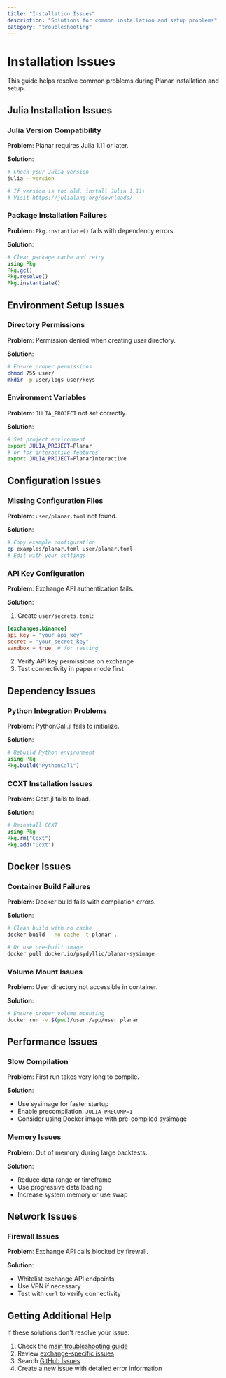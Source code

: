 ```yaml
---
title: "Installation Issues"
description: "Solutions for common installation and setup problems"
category: "troubleshooting"
---
```


# Installation Issues

This guide helps resolve common problems during Planar installation and setup.

## Julia Installation Issues

### Julia Version Compatibility

**Problem**: Planar requires Julia 1.11 or later.

**Solution**:
```bash
# Check your Julia version
julia --version

# If version is too old, install Julia 1.11+
# Visit https://julialang.org/downloads/
```

### Package Installation Failures

**Problem**: `Pkg.instantiate()` fails with dependency errors.

**Solution**:
```julia
# Clear package cache and retry
using Pkg
Pkg.gc()
Pkg.resolve()
Pkg.instantiate()
```

## Environment Setup Issues

### Directory Permissions

**Problem**: Permission denied when creating user directory.

**Solution**:
```bash
# Ensure proper permissions
chmod 755 user/
mkdir -p user/logs user/keys
```

### Environment Variables

**Problem**: `JULIA_PROJECT` not set correctly.

**Solution**:
```bash
# Set project environment
export JULIA_PROJECT=Planar
# or for interactive features
export JULIA_PROJECT=PlanarInteractive
```

## Configuration Issues

### Missing Configuration Files

**Problem**: `user/planar.toml` not found.

**Solution**:
```bash
# Copy example configuration
cp examples/planar.toml user/planar.toml
# Edit with your settings
```

### API Key Configuration

**Problem**: Exchange API authentication fails.

**Solution**:
1. Create `user/secrets.toml`:
```toml
[exchanges.binance]
api_key = "your_api_key"
secret = "your_secret_key"
sandbox = true  # for testing
```

2. Verify API key permissions on exchange
3. Test connectivity in paper mode first

## Dependency Issues

### Python Integration Problems

**Problem**: PythonCall.jl fails to initialize.

**Solution**:
```julia
# Rebuild Python environment
using Pkg
Pkg.build("PythonCall")
```

### CCXT Installation Issues

**Problem**: Ccxt.jl fails to load.

**Solution**:
```julia
# Reinstall CCXT
using Pkg
Pkg.rm("Ccxt")
Pkg.add("Ccxt")
```

## Docker Issues

### Container Build Failures

**Problem**: Docker build fails with compilation errors.

**Solution**:
```bash
# Clean build with no cache
docker build --no-cache -t planar .

# Or use pre-built image
docker pull docker.io/psydyllic/planar-sysimage
```

### Volume Mount Issues

**Problem**: User directory not accessible in container.

**Solution**:
```bash
# Ensure proper volume mounting
docker run -v $(pwd)/user:/app/user planar
```

## Performance Issues

### Slow Compilation

**Problem**: First run takes very long to compile.

**Solution**:
- Use sysimage for faster startup
- Enable precompilation: `JULIA_PRECOMP=1`
- Consider using Docker image with pre-compiled sysimage

### Memory Issues

**Problem**: Out of memory during large backtests.

**Solution**:
- Reduce data range or timeframe
- Use progressive data loading
- Increase system memory or use swap

## Network Issues



### Firewall Issues

**Problem**: Exchange API calls blocked by firewall.

**Solution**:
- Whitelist exchange API endpoints
- Use VPN if necessary
- Test with `curl` to verify connectivity

## Getting Additional Help

If these solutions don't resolve your issue:

1. Check the [main troubleshooting guide](index.md)
2. Review [exchange-specific issues](exchange-issues.md)
3. Search [GitHub Issues](https://github.com/defnlnotme/Planar.jl/issues)
4. Create a new issue with detailed error information